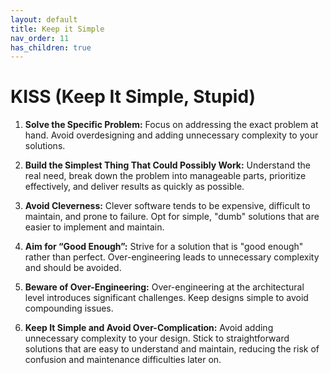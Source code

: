 ```yaml
---
layout: default
title: Keep it Simple
nav_order: 11
has_children: true
---
```

# KISS (Keep It Simple, Stupid)

1. **Solve the Specific Problem:** Focus on addressing the exact problem at hand. Avoid overdesigning and adding unnecessary complexity to your solutions.

2. **Build the Simplest Thing That Could Possibly Work:** Understand the real need, break down the problem into manageable parts, prioritize effectively, and deliver results as quickly as possible.

3. **Avoid Cleverness:** Clever software tends to be expensive, difficult to maintain, and prone to failure. Opt for simple, "dumb" solutions that are easier to implement and maintain.

4. **Aim for “Good Enough”:** Strive for a solution that is "good enough" rather than perfect. Over-engineering leads to unnecessary complexity and should be avoided.

5. **Beware of Over-Engineering:** Over-engineering at the architectural level introduces significant challenges. Keep designs simple to avoid compounding issues.

6. **Keep It Simple and Avoid Over-Complication:** Avoid adding unnecessary complexity to your design. Stick to straightforward solutions that are easy to understand and maintain, reducing the risk of confusion and maintenance difficulties later on.